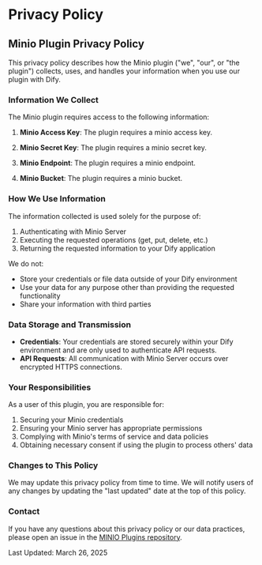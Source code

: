 # Privacy Policy

## Minio Plugin Privacy Policy

This privacy policy describes how the Minio plugin ("we", "our", or "the plugin") collects, uses, and handles your information when you use our plugin with Dify.

### Information We Collect

The Minio plugin requires access to the following information:

1. **Minio Access Key**: The plugin requires a minio access key.

2. **Minio Secret Key**: The plugin requires a minio secret key.

3. **Minio Endpoint**: The plugin requires a minio endpoint.

4. **Minio Bucket**: The plugin requires a minio bucket.

### How We Use Information

The information collected is used solely for the purpose of:

1. Authenticating with Minio Server
2. Executing the requested operations (get, put, delete, etc.)
3. Returning the requested information to your Dify application

We do not:
- Store your credentials or file data outside of your Dify environment
- Use your data for any purpose other than providing the requested functionality
- Share your information with third parties

### Data Storage and Transmission

- **Credentials**: Your credentials are stored securely within your Dify environment and are only used to authenticate API requests.
- **API Requests**: All communication with Minio Server occurs over encrypted HTTPS connections.

### Your Responsibilities

As a user of this plugin, you are responsible for:

1. Securing your Minio credentials
2. Ensuring your Minio server has appropriate permissions
3. Complying with Minio's terms of service and data policies
4. Obtaining necessary consent if using the plugin to process others' data

### Changes to This Policy

We may update this privacy policy from time to time. We will notify users of any changes by updating the "last updated" date at the top of this policy.

### Contact

If you have any questions about this privacy policy or our data practices, please open an issue in the [MINIO Plugins repository](https://github.com/aias00/dify-plugin-aias00).

Last Updated: March 26, 2025